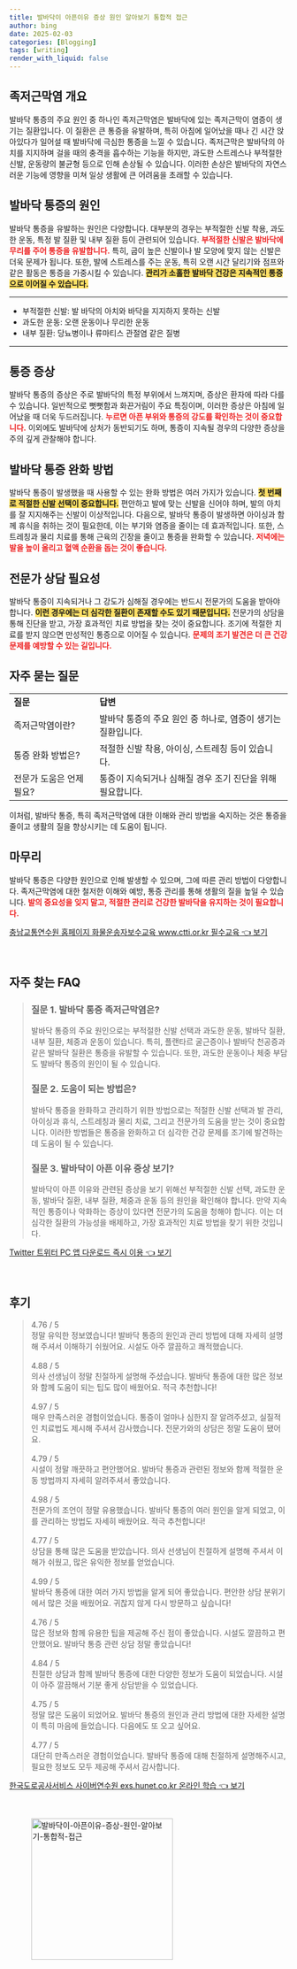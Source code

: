 ```yaml
---
title: 발바닥이 아픈이유 증상 원인 알아보기 통합적 접근
author: bing
date: 2025-02-03
categories: [Blogging]
tags: [writing]
render_with_liquid: false
---
```



<h2 id='족저근막염 개요'>족저근막염 개요</h2>

<p>발바닥 통증의 주요 원인 중 하나인 족저근막염은 발바닥에 있는 족저근막이 염증이 생기는 질환입니다. 이 질환은 큰 통증을 유발하며, 특히 아침에 일어났을 때나 긴 시간 앉아있다가 일어설 때 발바닥에 극심한 통증을 느낄 수 있습니다. 족저근막은 발바닥의 아치를 지지하며 걸을 때의 충격을 흡수하는 기능을 하지만, 과도한 스트레스나 부적절한 신발, 운동량의 불균형 등으로 인해 손상될 수 있습니다. 이러한 손상은 발바닥의 자연스러운 기능에 영향을 미쳐 일상 생활에 큰 어려움을 초래할 수 있습니다.</p>

<h2 id='발바닥 통증의 원인'>발바닥 통증의 원인</h2>

<p>발바닥 통증을 유발하는 원인은 다양합니다. 대부분의 경우는 부적절한 신발 착용, 과도한 운동, 특정 발 질환 및 내부 질환 등이 관련되어 있습니다. <b><span style="color: #ee2323;">부적절한 신발은 발바닥에 무리를 주어 통증을 유발합니다.</span></b> 특히, 굽이 높은 신발이나 발 모양에 맞지 않는 신발은 더욱 문제가 됩니다. 또한, 발에 스트레스를 주는 운동, 특히 오랜 시간 달리기와 점프와 같은 활동은 통증을 가중시킬 수 있습니다. <b><span style="background-color: #ffe066;">관리가 소홀한 발바닥 건강은 지속적인 통증으로 이어질 수 있습니다.</span></b></p>

<hr />

<ul>
    <li>부적절한 신발: 발 바닥의 아치와 바닥을 지지하지 못하는 신발</li>
    <li>과도한 운동: 오랜 운동이나 무리한 운동</li>
    <li>내부 질환: 당뇨병이나 류마티스 관절염 같은 질병</li>
</ul>

<hr />

<h2 id='통증 증상'>통증 증상</h2>

<p>발바닥 통증의 증상은 주로 발바닥의 특정 부위에서 느껴지며, 증상은 환자에 따라 다를 수 있습니다. 일반적으로 뻣뻣함과 화끈거림이 주요 특징이며, 이러한 증상은 아침에 일어났을 때 더욱 두드러집니다. <b><span style="color: #ee2323;">누르면 아픈 부위와 통증의 강도를 확인하는 것이 중요합니다.</span></b> 이외에도 발바닥에 상처가 동반되기도 하며, 통증이 지속될 경우의 다양한 증상을 주의 깊게 관찰해야 합니다.</p>

<h2 id='발바닥 통증 완화 방법'>발바닥 통증 완화 방법</h2>

<p>발바닥 통증이 발생했을 때 사용할 수 있는 완화 방법은 여러 가지가 있습니다. <b><span style="background-color: #ffe066;">첫 번째로 적절한 신발 선택이 중요합니다.</span></b> 편안하고 발에 맞는 신발을 신어야 하며, 발의 아치를 잘 지지해주는 신발이 이상적입니다. 다음으로, 발바닥 통증이 발생하면 아이싱과 함께 휴식을 취하는 것이 필요한데, 이는 부기와 염증을 줄이는 데 효과적입니다. 또한, 스트레칭과 물리 치료를 통해 근육의 긴장을 줄이고 통증을 완화할 수 있습니다. <b><span style="color: #ee2323;">저녁에는 발을 높이 올리고 혈액 순환을 돕는 것이 좋습니다.</span></b></p>

<h2 id='전문가 상담 필요성'>전문가 상담 필요성</h2>

<p>발바닥 통증이 지속되거나 그 강도가 심해질 경우에는 반드시 전문가의 도움을 받아야 합니다. <b><span style="background-color: #ffe066;">이런 경우에는 더 심각한 질환이 존재할 수도 있기 때문입니다.</span></b> 전문가의 상담을 통해 진단을 받고, 가장 효과적인 치료 방법을 찾는 것이 중요합니다. 조기에 적절한 치료를 받지 않으면 만성적인 통증으로 이어질 수 있습니다. <b><span style="color: #ee2323;">문제의 조기 발견은 더 큰 건강 문제를 예방할 수 있는 길입니다.</span></b></p>

<h2 id='자주 묻는 질문'>자주 묻는 질문</h2>

<table>
    <tr>
        <td><b>질문</b></td>
        <td><b>답변</b></td>
    </tr>
    <tr>
        <td>족저근막염이란?</td>
        <td>발바닥 통증의 주요 원인 중 하나로, 염증이 생기는 질환입니다.</td>
    </tr>
    <tr>
        <td>통증 완화 방법은?</td>
        <td>적절한 신발 착용, 아이싱, 스트레칭 등이 있습니다.</td>
    </tr>
    <tr>
        <td>전문가 도움은 언제 필요?</td>
        <td>통증이 지속되거나 심해질 경우 조기 진단을 위해 필요합니다.</td>
    </tr>
</table>

<p>이처럼, 발바닥 통증, 특히 족저근막염에 대한 이해와 관리 방법을 숙지하는 것은 통증을 줄이고 생활의 질을 향상시키는 데 도움이 됩니다.</p>

<h2 id='마무리'>마무리</h2>

<p>발바닥 통증은 다양한 원인으로 인해 발생할 수 있으며, 그에 따른 관리 방법이 다양합니다. 족저근막염에 대한 철저한 이해와 예방, 통증 관리를 통해 생활의 질을 높일 수 있습니다. <b><span style="color: #ee2323;">발의 중요성을 잊지 말고, 적절한 관리로 건강한 발바닥을 유지하는 것이 필요합니다.</span></b></p>


<p><a class="click-button" title="충남교통연수원 홈페이지 화물운송자보수교육 www.ctti.or.kr 필수교육" href="https://yellowplanner.github.io/posts/%EC%B6%A9%EB%82%A8%EA%B5%90%ED%86%B5%EC%97%B0%EC%88%98%EC%9B%90-%ED%99%88%ED%8E%98%EC%9D%B4%EC%A7%80-%ED%99%94%EB%AC%BC%EC%9A%B4%EC%86%A1%EC%9E%90%EB%B3%B4%EC%88%98%EA%B5%90%EC%9C%A1-www.ctti.or.kr-%ED%95%84%EC%88%98%EA%B5%90%EC%9C%A1/" rel="dofollow">충남교통연수원 홈페이지 화물운송자보수교육 www.ctti.or.kr 필수교육 👈 보기</a></p><br>
<h2 id='자주_찾는_FAQ'>자주 찾는 FAQ</h2>
<div itemscope="" itemtype="https://schema.org/FAQPage"> 
<blockquote> 
<div itemscope="" itemprop="mainEntity" itemtype="https://schema.org/Question"> 
<h3 itemprop="name">질문 1. 발바닥 통증 족저근막염은?</h3> 
<div itemscope="" itemprop="acceptedAnswer" itemtype="https://schema.org/Answer"> 
<span itemprop="text"> 
<p>발바닥 통증의 주요 원인으로는 부적절한 신발 선택과 과도한 운동, 발바닥 질환, 내부 질환, 체중과 운동이 있습니다. 특히, 플랜타르 굴근증이나 발바닥 천공증과 같은 발바닥 질환은 통증을 유발할 수 있습니다. 또한, 과도한 운동이나 체중 부담도 발바닥 통증의 원인이 될 수 있습니다.</p> 
</span> 
</div> 
</div> 
<div itemscope="" itemprop="mainEntity" itemtype="https://schema.org/Question"> 
<h3 itemprop="name">질문 2. 도움이 되는 방법은?</h3> 
<div itemscope="" itemprop="acceptedAnswer" itemtype="https://schema.org/Answer"> 
<span itemprop="text"> 
<p>발바닥 통증을 완화하고 관리하기 위한 방법으로는 적절한 신발 선택과 발 관리, 아이싱과 휴식, 스트레칭과 물리 치료, 그리고 전문가의 도움을 받는 것이 중요합니다. 이러한 방법들은 통증을 완화하고 더 심각한 건강 문제를 조기에 발견하는 데 도움이 될 수 있습니다.</p> 
</span> 
</div> 
</div> 
<div itemscope="" itemprop="mainEntity" itemtype="https://schema.org/Question"> 
<h3 itemprop="name">질문 3. 발바닥이 아픈 이유 증상 보기?</h3> 
<div itemscope="" itemprop="acceptedAnswer" itemtype="https://schema.org/Answer"> 
<span itemprop="text"> 
<p>발바닥이 아픈 이유와 관련된 증상을 보기 위해선 부적절한 신발 선택, 과도한 운동, 발바닥 질환, 내부 질환, 체중과 운동 등의 원인을 확인해야 합니다. 만약 지속적인 통증이나 악화하는 증상이 있다면 전문가의 도움을 청해야 합니다. 이는 더 심각한 질환의 가능성을 배제하고, 가장 효과적인 치료 방법을 찾기 위한 것입니다.</p> 
</span> 
</div> 
</div> 
</blockquote> 
</div>
<p><a class="click-button" title="Twitter 트위터 PC 앱 다운로드 즉시 이용" href="https://yellowplanner.github.io/posts/Twitter-%ED%8A%B8%EC%9C%84%ED%84%B0-PC-%EC%95%B1-%EB%8B%A4%EC%9A%B4%EB%A1%9C%EB%93%9C-%EC%A6%89%EC%8B%9C-%EC%9D%B4%EC%9A%A9/" rel="dofollow">Twitter 트위터 PC 앱 다운로드 즉시 이용 👈 보기</a></p><br>
<h2 id='후기'>후기</h2>
<div itemscope itemtype="https://schema.org/Product">
  <blockquote>
  <div itemprop="review" itemscope itemtype="https://schema.org/Review">
      <div itemprop="reviewRating" itemscope itemtype="https://schema.org/Rating"> <span itemprop="ratingValue">4.76</span> / <span itemprop="bestRating">5</span> </div>
      <span itemprop="reviewBody">정말 유익한 정보였습니다! 발바닥 통증의 원인과 관리 방법에 대해 자세히 설명해 주셔서 이해하기 쉬웠어요. 시설도 아주 깔끔하고 쾌적했습니다.</span>
  </div>
  <br>
  <div itemprop="review" itemscope itemtype="https://schema.org/Review">
      <div itemprop="reviewRating" itemscope itemtype="https://schema.org/Rating"> <span itemprop="ratingValue">4.88</span> / <span itemprop="bestRating">5</span> </div>
      <span itemprop="reviewBody">의사 선생님이 정말 친절하게 설명해 주셨습니다. 발바닥 통증에 대한 많은 정보와 함께 도움이 되는 팁도 많이 배웠어요. 적극 추천합니다!</span>
  </div>
  <br>
  <div itemprop="review" itemscope itemtype="https://schema.org/Review">
      <div itemprop="reviewRating" itemscope itemtype="https://schema.org/Rating"> <span itemprop="ratingValue">4.97</span> / <span itemprop="bestRating">5</span> </div>
      <span itemprop="reviewBody">매우 만족스러운 경험이었습니다. 통증이 얼마나 심한지 잘 알려주셨고, 실질적인 치료법도 제시해 주셔서 감사했습니다. 전문가와의 상담은 정말 도움이 됐어요.</span>
  </div>
  <br>
  <div itemprop="review" itemscope itemtype="https://schema.org/Review">
      <div itemprop="reviewRating" itemscope itemtype="https://schema.org/Rating"> <span itemprop="ratingValue">4.79</span> / <span itemprop="bestRating">5</span> </div>
      <span itemprop="reviewBody">시설이 정말 깨끗하고 편안했어요. 발바닥 통증과 관련된 정보와 함께 적절한 운동 방법까지 자세히 알려주셔서 좋았습니다.</span>
  </div>
  <br>
  <div itemprop="review" itemscope itemtype="https://schema.org/Review">
      <div itemprop="reviewRating" itemscope itemtype="https://schema.org/Rating"> <span itemprop="ratingValue">4.98</span> / <span itemprop="bestRating">5</span> </div>
      <span itemprop="reviewBody">전문가의 조언이 정말 유용했습니다. 발바닥 통증의 여러 원인을 알게 되었고, 이를 관리하는 방법도 자세히 배웠어요. 적극 추천합니다!</span>
  </div>
  <br>
  <div itemprop="review" itemscope itemtype="https://schema.org/Review">
      <div itemprop="reviewRating" itemscope itemtype="https://schema.org/Rating"> <span itemprop="ratingValue">4.77</span> / <span itemprop="bestRating">5</span> </div>
      <span itemprop="reviewBody">상담을 통해 많은 도움을 받았습니다. 의사 선생님이 친절하게 설명해 주셔서 이해가 쉬웠고, 많은 유익한 정보를 얻었습니다.</span>
  </div>
  <br>
  <div itemprop="review" itemscope itemtype="https://schema.org/Review">
      <div itemprop="reviewRating" itemscope itemtype="https://schema.org/Rating"> <span itemprop="ratingValue">4.99</span> / <span itemprop="bestRating">5</span> </div>
      <span itemprop="reviewBody">발바닥 통증에 대한 여러 가지 방법을 알게 되어 좋았습니다. 편안한 상담 분위기에서 많은 것을 배웠어요. 귀찮지 않게 다시 방문하고 싶습니다!</span>
  </div>
  <br>
  <div itemprop="review" itemscope itemtype="https://schema.org/Review">
      <div itemprop="reviewRating" itemscope itemtype="https://schema.org/Rating"> <span itemprop="ratingValue">4.76</span> / <span itemprop="bestRating">5</span> </div>
      <span itemprop="reviewBody">많은 정보와 함께 유용한 팁을 제공해 주신 점이 좋았습니다. 시설도 깔끔하고 편안했어요. 발바닥 통증 관련 상담 정말 좋았습니다!</span>
  </div>
  <br>
  <div itemprop="review" itemscope itemtype="https://schema.org/Review">
      <div itemprop="reviewRating" itemscope itemtype="https://schema.org/Rating"> <span itemprop="ratingValue">4.84</span> / <span itemprop="bestRating">5</span> </div>
      <span itemprop="reviewBody">친절한 상담과 함께 발바닥 통증에 대한 다양한 정보가 도움이 되었습니다. 시설이 아주 깔끔해서 기분 좋게 상담받을 수 있었습니다.</span>
  </div>
  <br>
  <div itemprop="review" itemscope itemtype="https://schema.org/Review">
      <div itemprop="reviewRating" itemscope itemtype="https://schema.org/Rating"> <span itemprop="ratingValue">4.75</span> / <span itemprop="bestRating">5</span> </div>
      <span itemprop="reviewBody">정말 많은 도움이 되었어요. 발바닥 통증의 원인과 관리 방법에 대한 자세한 설명이 특히 마음에 들었습니다. 다음에도 또 오고 싶어요.</span>
  </div>
  <br>
  <div itemprop="review" itemscope itemtype="https://schema.org/Review">
      <div itemprop="reviewRating" itemscope itemtype="https://schema.org/Rating"> <span itemprop="ratingValue">4.77</span> / <span itemprop="bestRating">5</span> </div>
      <span itemprop="reviewBody">대단히 만족스러운 경험이었습니다. 발바닥 통증에 대해 친절하게 설명해주시고, 필요한 정보도 모두 제공해 주셔서 감사합니다.</span>
  </div>
  </blockquote>
</div>
<p><a class="click-button" title="한국도로공사서비스 사이버연수원 exs.hunet.co.kr 온라인 학습" href="https://yellowplanner.github.io/posts/%ED%95%9C%EA%B5%AD%EB%8F%84%EB%A1%9C%EA%B3%B5%EC%82%AC%EC%84%9C%EB%B9%84%EC%8A%A4-%EC%82%AC%EC%9D%B4%EB%B2%84%EC%97%B0%EC%88%98%EC%9B%90-exs.hunet.co.kr-%EC%98%A8%EB%9D%BC%EC%9D%B8-%ED%95%99%EC%8A%B5/" rel="dofollow">한국도로공사서비스 사이버연수원 exs.hunet.co.kr 온라인 학습 👈 보기</a></p><br>
<figure class="image"><img src="https://yellowplanner.github.io/assets/img/thumbnail/발바닥이-아픈이유-증상-원인-알아보기-통합적-접근.webp" alt="발바닥이-아픈이유-증상-원인-알아보기-통합적-접근" width="256" height="256"></figure>